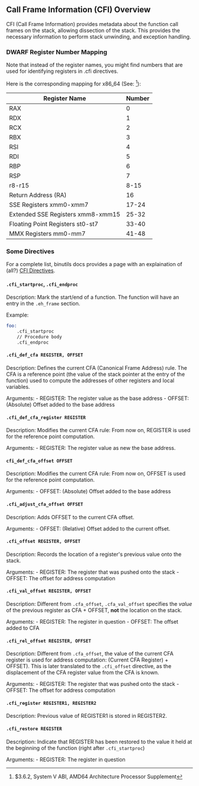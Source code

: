 ## Call Frame Information (CFI) Overview

CFI (Call Frame Information) provides metadata about the function call frames on the stack, allowing dissection of the stack.
This provides the necessary information to perform stack unwinding, and exception handling.

### DWARF Register Number Mapping
Note that instead of the register names, you might find numbers that are used for identifying registers in .cfi directives.

Here is the corresponding mapping for x86\_64 (See: [^1]):

| Register Name | Number |
| --- | --- |
| RAX | 0 |
| RDX | 1 |
| RCX | 2 |
| RBX | 3 |
| RSI | 4 |
| RDI | 5 |
| RBP | 6 |
| RSP | 7 |
| r8-r15 | 8-15 |
| Return Address (RA) | 16 |
| SSE Registers xmm0-xmm7 | 17-24 |
| Extended SSE Registers xmm8-xmm15 | 25-32 |
| Floating Point Registers st0-st7 | 33-40 |
| MMX Registers mm0-mm7 | 41-48 |

### Some Directives

For a complete list, binutils docs provides a page with an explaination of (all?) [CFI Directives](https://sourceware.org/binutils/docs/as/CFI-directives.html#).

#### `.cfi_startproc`, `.cfi_endproc`
Description: Mark the start/end of a function. The function will have an entry in the `.eh_frame` section.

Example:
```asm
foo:
    .cfi_startproc
    // Procedure body
    .cfi_endproc
```

#### 

#### `.cfi_def_cfa REGISTER, OFFSET`
Description: Defines the current CFA (Canonical Frame Address) rule. The CFA is a reference point (the value of the stack pointer at the entry
of the function) used to compute the addresses of other registers and local variables.

Arguments:
    - REGISTER: The register value as the base address
    - OFFSET: (Absolute) Offset added to the base address

#### `.cfi_def_cfa_register REGISTER`
Description: Modifies the current CFA rule: From now on, REGISTER is used for the reference point computation.

Arguments:
    - REGISTER: The register value as new the base address.

#### `cfi_def_cfa_offset OFFSET`
Description: Modifies the current CFA rule: From now on, OFFSET is used for the reference point computation.

Arguments:
    - OFFSET: (Absolute) Offset added to the base address

#### `.cfi_adjust_cfa_offset OFFSET`
Description: Adds OFFSET to the current CFA offset.

Arguments:
    - OFFSET: (Relative) Offset added to the current offset.

#### `.cfi_offset REGISTER, OFFSET`
Description: Records the location of a register's previous value onto the stack.

Arguments:
    - REGISTER: The register that was pushed onto the stack
    - OFFSET: The offset for address computation

#### `.cfi_val_offset REGISTER, OFFSET`
Description: Different from `.cfa_offset`, `.cfa_val_offset` specifies the *value* of the previous register as CFA + OFFSET,
**not** the location on the stack.

Arguments:
    - REGISTER: The register in question
    - OFFSET: The offset added to CFA

#### `.cfi_rel_offset REGISTER, OFFSET`
Description: Different from `.cfa_offset`, the value of the current CFA register is used for address computation:
(Current CFA Register) + OFFSET).
This is later translated to the `.cfi_offset` directive, as the displacement of the CFA register value
from the CFA is known.

Arguments:
    - REGISTER: The register that was pushed onto the stack
    - OFFSET: The offset for address computation  

#### `.cfi_register REGISTER1, REGISTER2`
Description: Previous value of REGISTER1 is stored in REGISTER2.

#### `.cfi_restore REGISTER`
Description: Indicate that REGISTER has been restored to the value it held at the beginning of the function (right after `.cfi_startproc`)

Arguments:
    - REGISTER: The register in question

[^1]: $3.6.2, System V ABI, AMD64 Architecture Processor Supplement
